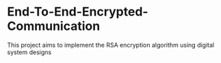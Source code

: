 # End-To-End-Encrypted-Communication

This project aims to implement the RSA encryption algorithm using digital system designs
